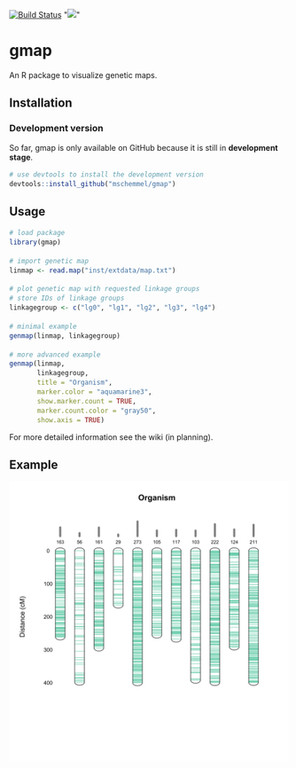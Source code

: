 [![Build Status](https://travis-ci.org/mschemmel/gmap.svg?branch=master)](https://travis-ci.org/mschemmel/gmap)
"[![](https://img.shields.io/github/languages/code-size/mschemmel/gmap.svg)](https://github.com/mschemmel/gmap)"

# gmap
An R package to visualize genetic maps.


## Installation
### Development version
So far, gmap is only available on GitHub because it is still in __development stage__.

```r
# use devtools to install the development version
devtools::install_github("mschemmel/gmap")
```

## Usage
```r
# load package
library(gmap)

# import genetic map
linmap <- read.map("inst/extdata/map.txt")

# plot genetic map with requested linkage groups
# store IDs of linkage groups
linkagegroup <- c("lg0", "lg1", "lg2", "lg3", "lg4") 

# minimal example
genmap(linmap, linkagegroup)

# more advanced example
genmap(linmap,
       linkagegroup, 
       title = "Organism", 
       marker.color = "aquamarine3",
       show.marker.count = TRUE,
       marker.count.color = "gray50",
       show.axis = TRUE)
```

For more detailed information see the wiki (in planning).

## Example

<p align="center">
<img src="/inst/extdata/example.svg" width:"50%">
</p>
